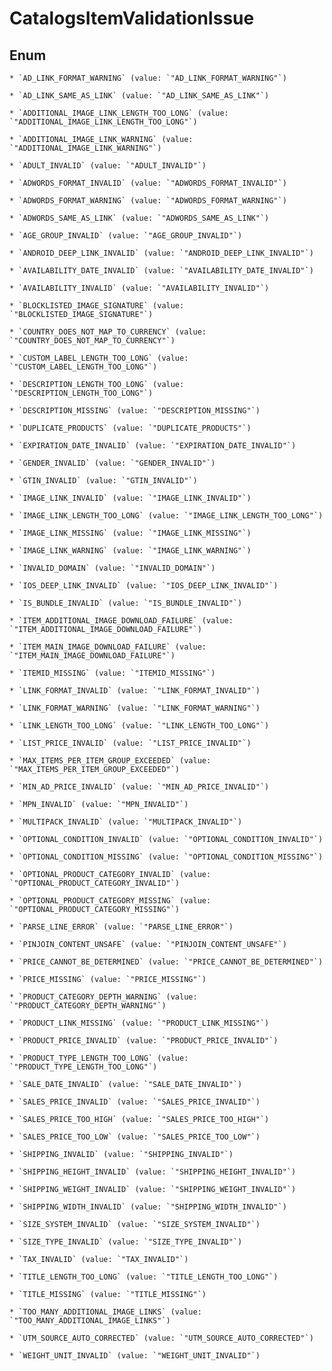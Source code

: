 
# CatalogsItemValidationIssue

## Enum


    * `AD_LINK_FORMAT_WARNING` (value: `"AD_LINK_FORMAT_WARNING"`)

    * `AD_LINK_SAME_AS_LINK` (value: `"AD_LINK_SAME_AS_LINK"`)

    * `ADDITIONAL_IMAGE_LINK_LENGTH_TOO_LONG` (value: `"ADDITIONAL_IMAGE_LINK_LENGTH_TOO_LONG"`)

    * `ADDITIONAL_IMAGE_LINK_WARNING` (value: `"ADDITIONAL_IMAGE_LINK_WARNING"`)

    * `ADULT_INVALID` (value: `"ADULT_INVALID"`)

    * `ADWORDS_FORMAT_INVALID` (value: `"ADWORDS_FORMAT_INVALID"`)

    * `ADWORDS_FORMAT_WARNING` (value: `"ADWORDS_FORMAT_WARNING"`)

    * `ADWORDS_SAME_AS_LINK` (value: `"ADWORDS_SAME_AS_LINK"`)

    * `AGE_GROUP_INVALID` (value: `"AGE_GROUP_INVALID"`)

    * `ANDROID_DEEP_LINK_INVALID` (value: `"ANDROID_DEEP_LINK_INVALID"`)

    * `AVAILABILITY_DATE_INVALID` (value: `"AVAILABILITY_DATE_INVALID"`)

    * `AVAILABILITY_INVALID` (value: `"AVAILABILITY_INVALID"`)

    * `BLOCKLISTED_IMAGE_SIGNATURE` (value: `"BLOCKLISTED_IMAGE_SIGNATURE"`)

    * `COUNTRY_DOES_NOT_MAP_TO_CURRENCY` (value: `"COUNTRY_DOES_NOT_MAP_TO_CURRENCY"`)

    * `CUSTOM_LABEL_LENGTH_TOO_LONG` (value: `"CUSTOM_LABEL_LENGTH_TOO_LONG"`)

    * `DESCRIPTION_LENGTH_TOO_LONG` (value: `"DESCRIPTION_LENGTH_TOO_LONG"`)

    * `DESCRIPTION_MISSING` (value: `"DESCRIPTION_MISSING"`)

    * `DUPLICATE_PRODUCTS` (value: `"DUPLICATE_PRODUCTS"`)

    * `EXPIRATION_DATE_INVALID` (value: `"EXPIRATION_DATE_INVALID"`)

    * `GENDER_INVALID` (value: `"GENDER_INVALID"`)

    * `GTIN_INVALID` (value: `"GTIN_INVALID"`)

    * `IMAGE_LINK_INVALID` (value: `"IMAGE_LINK_INVALID"`)

    * `IMAGE_LINK_LENGTH_TOO_LONG` (value: `"IMAGE_LINK_LENGTH_TOO_LONG"`)

    * `IMAGE_LINK_MISSING` (value: `"IMAGE_LINK_MISSING"`)

    * `IMAGE_LINK_WARNING` (value: `"IMAGE_LINK_WARNING"`)

    * `INVALID_DOMAIN` (value: `"INVALID_DOMAIN"`)

    * `IOS_DEEP_LINK_INVALID` (value: `"IOS_DEEP_LINK_INVALID"`)

    * `IS_BUNDLE_INVALID` (value: `"IS_BUNDLE_INVALID"`)

    * `ITEM_ADDITIONAL_IMAGE_DOWNLOAD_FAILURE` (value: `"ITEM_ADDITIONAL_IMAGE_DOWNLOAD_FAILURE"`)

    * `ITEM_MAIN_IMAGE_DOWNLOAD_FAILURE` (value: `"ITEM_MAIN_IMAGE_DOWNLOAD_FAILURE"`)

    * `ITEMID_MISSING` (value: `"ITEMID_MISSING"`)

    * `LINK_FORMAT_INVALID` (value: `"LINK_FORMAT_INVALID"`)

    * `LINK_FORMAT_WARNING` (value: `"LINK_FORMAT_WARNING"`)

    * `LINK_LENGTH_TOO_LONG` (value: `"LINK_LENGTH_TOO_LONG"`)

    * `LIST_PRICE_INVALID` (value: `"LIST_PRICE_INVALID"`)

    * `MAX_ITEMS_PER_ITEM_GROUP_EXCEEDED` (value: `"MAX_ITEMS_PER_ITEM_GROUP_EXCEEDED"`)

    * `MIN_AD_PRICE_INVALID` (value: `"MIN_AD_PRICE_INVALID"`)

    * `MPN_INVALID` (value: `"MPN_INVALID"`)

    * `MULTIPACK_INVALID` (value: `"MULTIPACK_INVALID"`)

    * `OPTIONAL_CONDITION_INVALID` (value: `"OPTIONAL_CONDITION_INVALID"`)

    * `OPTIONAL_CONDITION_MISSING` (value: `"OPTIONAL_CONDITION_MISSING"`)

    * `OPTIONAL_PRODUCT_CATEGORY_INVALID` (value: `"OPTIONAL_PRODUCT_CATEGORY_INVALID"`)

    * `OPTIONAL_PRODUCT_CATEGORY_MISSING` (value: `"OPTIONAL_PRODUCT_CATEGORY_MISSING"`)

    * `PARSE_LINE_ERROR` (value: `"PARSE_LINE_ERROR"`)

    * `PINJOIN_CONTENT_UNSAFE` (value: `"PINJOIN_CONTENT_UNSAFE"`)

    * `PRICE_CANNOT_BE_DETERMINED` (value: `"PRICE_CANNOT_BE_DETERMINED"`)

    * `PRICE_MISSING` (value: `"PRICE_MISSING"`)

    * `PRODUCT_CATEGORY_DEPTH_WARNING` (value: `"PRODUCT_CATEGORY_DEPTH_WARNING"`)

    * `PRODUCT_LINK_MISSING` (value: `"PRODUCT_LINK_MISSING"`)

    * `PRODUCT_PRICE_INVALID` (value: `"PRODUCT_PRICE_INVALID"`)

    * `PRODUCT_TYPE_LENGTH_TOO_LONG` (value: `"PRODUCT_TYPE_LENGTH_TOO_LONG"`)

    * `SALE_DATE_INVALID` (value: `"SALE_DATE_INVALID"`)

    * `SALES_PRICE_INVALID` (value: `"SALES_PRICE_INVALID"`)

    * `SALES_PRICE_TOO_HIGH` (value: `"SALES_PRICE_TOO_HIGH"`)

    * `SALES_PRICE_TOO_LOW` (value: `"SALES_PRICE_TOO_LOW"`)

    * `SHIPPING_INVALID` (value: `"SHIPPING_INVALID"`)

    * `SHIPPING_HEIGHT_INVALID` (value: `"SHIPPING_HEIGHT_INVALID"`)

    * `SHIPPING_WEIGHT_INVALID` (value: `"SHIPPING_WEIGHT_INVALID"`)

    * `SHIPPING_WIDTH_INVALID` (value: `"SHIPPING_WIDTH_INVALID"`)

    * `SIZE_SYSTEM_INVALID` (value: `"SIZE_SYSTEM_INVALID"`)

    * `SIZE_TYPE_INVALID` (value: `"SIZE_TYPE_INVALID"`)

    * `TAX_INVALID` (value: `"TAX_INVALID"`)

    * `TITLE_LENGTH_TOO_LONG` (value: `"TITLE_LENGTH_TOO_LONG"`)

    * `TITLE_MISSING` (value: `"TITLE_MISSING"`)

    * `TOO_MANY_ADDITIONAL_IMAGE_LINKS` (value: `"TOO_MANY_ADDITIONAL_IMAGE_LINKS"`)

    * `UTM_SOURCE_AUTO_CORRECTED` (value: `"UTM_SOURCE_AUTO_CORRECTED"`)

    * `WEIGHT_UNIT_INVALID` (value: `"WEIGHT_UNIT_INVALID"`)



